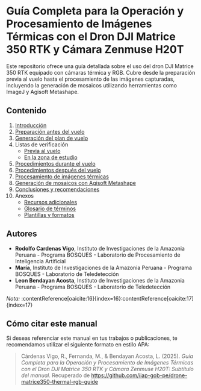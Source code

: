 # Guía Completa para la Operación y Procesamiento de Imágenes Térmicas con el Dron DJI Matrice 350 RTK y Cámara Zenmuse H20T

Este repositorio ofrece una guía detallada sobre el uso del dron DJI Matrice 350 RTK equipado con cámaras térmica y RGB. Cubre desde la preparación previa al vuelo hasta el procesamiento de las imágenes capturadas, incluyendo la generación de mosaicos utilizando herramientas como ImageJ y Agisoft Metashape.

## Contenido

1. [Introducción](docs/01-introduccion.md)
2. [Preparación antes del vuelo](docs/02-preparacion-antes-del-vuelo.md)
3. [Generación del plan de vuelo](docs/03-plan-de-vuelo.md)
4. Listas de verificación
   - [Previa al vuelo](docs/04-listas-de-verificacion/pre-vuelo.md)
   - [En la zona de estudio](docs/04-listas-de-verificacion/en-zona-de-estudio.md)
5. [Procedimientos durante el vuelo](docs/05-durante-el-vuelo.md)
6. [Procedimientos después del vuelo](docs/06-despues-del-vuelo.md)
7. [Procesamiento de imágenes térmicas](docs/07-procesamiento-de-imágenes-termicas.md) 
8. [Generación de mosaicos con Agisoft Metashape](docs/08-generacion-de-mosaicos.md)
9. [Conclusiones y recomendaciones](docs/09-conclusiones.md)
10. Anexos
    - [Recursos adicionales](docs/10-anexos/recursos-adicionales.md)
    - [Glosario de términos](docs/10-anexos/glosario.md)
    - [Plantillas y formatos](docs/10-anexos/plantillas.md)

## Autores

- **Rodolfo Cardenas Vigo**, Instituto de Investigaciones de la Amazonia Peruana - Programa BOSQUES - Laboratorio de Procesamiento de Inteligencia Artificial
- **María**, Instituto de Investigaciones de la Amazonia Peruana - Programa BOSQUES - Laboratorio de Teledetección 
- **Leon Bendayan Acosta**, Instituto de Investigaciones de la Amazonia Peruana - Programa BOSQUES - Laboratorio de Teledetección 

*Nota:* :contentReference[oaicite:16]{index=16}&#8203;:contentReference[oaicite:17]{index=17}

## Cómo citar este manual

Si deseas referenciar este manual en tus trabajos o publicaciones, te recomendamos utilizar el siguiente formato en estilo APA:

> Cárdenas Vigo, R., Fernanda, M., & Bendayan Acosta, L. (2025). *Guía Completa para la Operación y Procesamiento de Imágenes Térmicas con el Dron DJI Matrice 350 RTK y Cámara Zenmuse H20T: Subtítulo del manual*. Recuperado de https://github.com/iiap-gob-pe/drone-matrice350-thermal-rgb-guide

